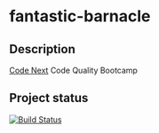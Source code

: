 # fantastic-barnacle

## Description
[Code Next](https://codenext.withgoogle.com/) Code Quality Bootcamp

## Project status
[![Build Status](https://travis-ci.org/atdt/fantastic-barnacle.svg?branch=master)](https://travis-ci.org/atdt/fantastic-barnacle)
